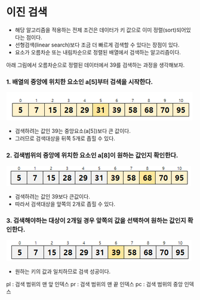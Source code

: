 # 이진 검색

- 해당 알고리즘을 적용하는 전제 조건은 데이터가 키 값으로 이미 정렬(sort)되어있다는 점이다.
- 선형검색(linear search)보다 조금 더 빠르게 검색할 수 있다는 장점이 있다.
- 요소가 오름차순 또는 내림차순으로 정렬된 배열에서 검색하는 알고리즘이다.

아래 그림에서 오름차순으로 정렬된 데이터에서 39를 검색하는 과정을 생각해보자.
### 1. 배열의 중앙에 위치한 요소인 a[5]부터 검색을 시작한다.   
![img_2.png](img_2.png)
- 검색하려는 값인 39는 중앙요소(a[5])보다 큰 값이다.
- 그러므로 검색대상을 뒤쪽 5개로 좁힐 수 있다.
 
### 2. 검색범위의 중앙에 위치한 요소인 a[8]이 원하는 값인지 확인한다.
![img_3.png](img_3.png)
- 검색하려는 값인 39보다 큰값이다.
- 따라서 검색대상을 앞쪽의 2개로 좁힐 수 있다.


### 3. 검색해야하는 대상이 2개일 경우 앞쪽의 값을 선택하여 원하는 값인지 확인한다.
![img_4.png](img_4.png)
   
- 원하는 키의 값과 일치하므로 검색 성공이다.

pl : 검색 범위의 맨 앞 인덱스 
pr : 검색 범위의 맨 끝 인덱스
pc : 검색 범위의 중앙 인덱스

